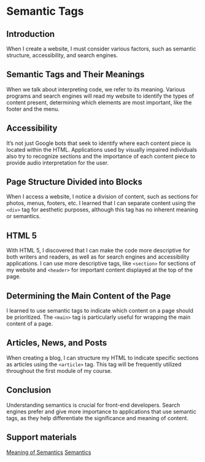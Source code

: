 # Semantic Tags

## Introduction
When I create a website, I must consider various factors, such as semantic structure, accessibility, and search engines.

## Semantic Tags and Their Meanings
When we talk about interpreting code, we refer to its meaning. Various programs and search engines will read my website to identify the types of content present, determining which elements are most important, like the footer and the menu.

## Accessibility
It’s not just Google bots that seek to identify where each content piece is located within the HTML. Applications used by visually impaired individuals also try to recognize sections and the importance of each content piece to provide audio interpretation for the user.

## Page Structure Divided into Blocks
When I access a website, I notice a division of content, such as sections for photos, menus, footers, etc. I learned that I can separate content using the `<div>` tag for aesthetic purposes, although this tag has no inherent meaning or semantics.

## HTML 5
With HTML 5, I discovered that I can make the code more descriptive for both writers and readers, as well as for search engines and accessibility applications. I can use more descriptive tags, like `<section>` for sections of my website and `<header>` for important content displayed at the top of the page.

## Determining the Main Content of the Page
I learned to use semantic tags to indicate which content on a page should be prioritized. The `<main>` tag is particularly useful for wrapping the main content of a page.

## Articles, News, and Posts
When creating a blog, I can structure my HTML to indicate specific sections as articles using the `<article>` tag. This tag will be frequently utilized throughout the first module of my course.

## Conclusion
Understanding semantics is crucial for front-end developers. Search engines prefer and give more importance to applications that use semantic tags, as they help differentiate the significance and meaning of content.

## Support materials

[Meaning of Semantics](https://www.significados.com.br/semantica/#:~:text=Sem%C3%A2ntica%20%C3%A9%20um%20ramo%20da,no%20tempo%20e%20no%20espa%C3%A7o.)
[Semantics](https://developer.mozilla.org/pt-BR/docs/Glossary/Semantics)
